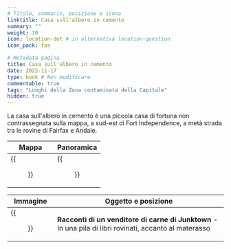```yaml
---
# Titolo, sommario, posizione e icona
linktitle: Casa sull'albero in cemento
summary: ""
weight: 10
icon: location-dot # in alternativa location-question
icon_pack: fas

# Metadata pagina
title: Casa sull'albero in cemento
date: 2022-11-17
type: book # Non modificare
commentable: true
tags: "Luoghi della Zona contaminata della Capitale"
hidden: true
---
```





La casa sull'albero in cemento è una piccola casa di fortuna non contrassegnata sulla mappa, a sud-est di Fort Independence, a metà strada tra le rovine di Fairfax e Andale.

| Mappa                                          | Panoramica                                 |
| ---------------------------------------------- | ------------------------------------------ |
| {{<figure src="Concrete_treehouse_loc.webp">}} | {{<figure src="Concrete_treehouse.webp">}} |

| Immagine                                                                    | Oggetto e posizione                                                                                     |
| --------------------------------------------------------------------------- | ------------------------------------------------------------------------------------------------------- |
| {{<figure src="Concrete_treehouse_Tales_of_a_Junktown_Jerky_Vendor.webp">}} | **Racconti di un venditore di carne di Junktown** - In una pila di libri rovinati, accanto al materasso |


